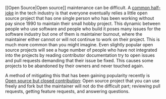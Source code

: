 [[Open Source|Open source]] maintenance can be difficult. A [common half-joke](https://xkcd.com/2347/) in the tech industry is that everyone
eventually relies a little open source project that has one single
person who has been working without pay since 1990 to maintain their small hobby
project. This dynamic between people who use software and people who build it
poses many issues for the software industry but one of them is maintainer
burnout, where the maintainer either cannot or will not continue to work on
their project. This is much more common than you might imagine. Even slightly
popular open source projects will see a huge number of people who have not
integrated into the projects by reading contributor documentation try to open
issues and pull requests demanding that their issue be fixed. This causes some
projects to be abandoned by their owners and never touched again.

A method of mitigating this that has been gaining popularity recently is
[Open source but closed contribution](https://changelog.com/news/open-source-but-closed-to-contributions-jGyl):
Open source project that you can use freely and fork but the maintainer will not
do the difficult part; reviewing pull requests, getting feature requests, and answering questions.
